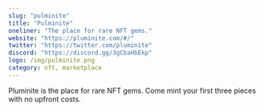 ```yaml
---
slug: "pulminite"
title: "Pulminite"
oneliner: "The place for rare NFT gems."
website: "https://pluminite.com/#/"
twitter: "https://twitter.com/pluminite"
discord: "https://discord.gg/3gCbaHbEkp"
logo: /img/pulminite.png
category: nft, marketplace
---
```


Pluminite is the place for rare NFT gems. Come mint your first three pieces with no upfront costs.
